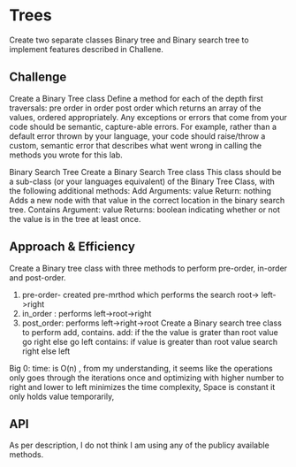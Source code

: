 # Trees
Create two separate classes Binary tree and Binary search tree to implement features described in Challene.

## Challenge
Create a Binary Tree class
Define a method for each of the depth first traversals:
pre order
in order
post order which returns an array of the values, ordered appropriately.
Any exceptions or errors that come from your code should be semantic, capture-able errors. For example, rather than a default error thrown by your language, your code should raise/throw a custom, semantic error that describes what went wrong in calling the methods you wrote for this lab.

Binary Search Tree
Create a Binary Search Tree class
This class should be a sub-class (or your languages equivalent) of the Binary Tree Class, with the following additional methods:
Add
Arguments: value
Return: nothing
Adds a new node with that value in the correct location in the binary search tree.
Contains
Argument: value
Returns: boolean indicating whether or not the value is in the tree at least once.

## Approach & Efficiency
Create a Binary tree class with three methods to perform pre-order, in-order and post-order.
  1. pre-order- created pre-mrthod which performs the search root-> left->right
  2. in_order : performs left->root->right
  3. post_order: performs left->right->root
Create a Binary search tree class to perform add, contains.
add: if the the value is grater than root value go right else go left
contains: if value is greater than root value search right else left

Big 0:
time: is O(n) , from my understanding, it seems like the operations only goes through the iterations once and optimizing with higher number to right and lower to left minimizes the time complexity,
Space is constant it only holds value temporarily,

## API
As per description, I do not think I am using any of the publicy available methods.
